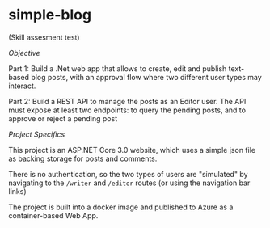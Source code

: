# simple-blog
(Skill assesment test)

*Objective*

Part 1: Build a .Net web app that allows to create, edit and publish text-based blog posts, with an approval flow where two different user types may interact.

Part 2: Build a REST API to manage the posts as an Editor user. The API must expose at least two endpoints: to query the pending posts, and to approve or reject a pending post

*Project Specifics*

This project is an ASP.NET Core 3.0 website, which uses a simple json file as backing storage for posts and comments.

There is no authentication, so the two types of users are "simulated" by navigating to the `/writer` and `/editor` routes (or using the navigation bar links)

The project is built into a docker image and published to Azure as a container-based Web App.
